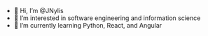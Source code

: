 - 👋 Hi, I’m @JNylis
- 👀 I’m interested in software engineering and information science
- 🌱 I’m currently learning Python, React, and Angular

<!---
JNylis/JNylis is a ✨ special ✨ repository because its `README.md` (this file) appears on your GitHub profile.
You can click the Preview link to take a look at your changes.
--->

